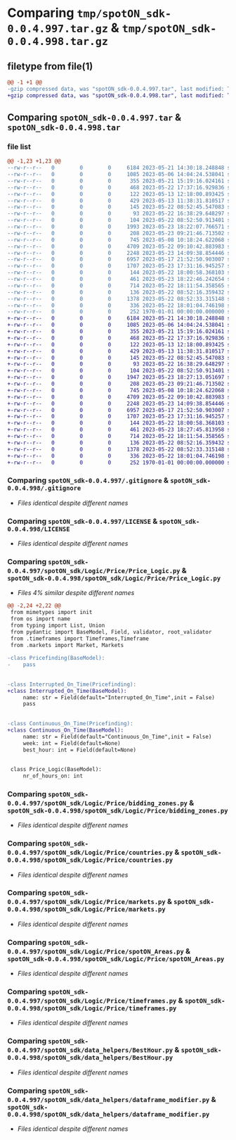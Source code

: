 # Comparing `tmp/spotON_sdk-0.0.4.997.tar.gz` & `tmp/spotON_sdk-0.0.4.998.tar.gz`

## filetype from file(1)

```diff
@@ -1 +1 @@
-gzip compressed data, was "spotON_sdk-0.0.4.997.tar", last modified: Tue May 23 18:22:55 2023, max compression
+gzip compressed data, was "spotON_sdk-0.0.4.998.tar", last modified: Tue May 23 18:27:51 2023, max compression
```

## Comparing `spotON_sdk-0.0.4.997.tar` & `spotON_sdk-0.0.4.998.tar`

### file list

```diff
@@ -1,23 +1,23 @@
--rw-r--r--   0        0        0     6184 2023-05-21 14:30:18.248848 spotON_sdk-0.0.4.997/.gitignore
--rw-r--r--   0        0        0     1085 2023-05-06 14:04:24.538041 spotON_sdk-0.0.4.997/LICENSE
--rw-r--r--   0        0        0      355 2023-05-21 15:19:16.024161 spotON_sdk-0.0.4.997/pyproject.toml
--rw-r--r--   0        0        0      468 2023-05-22 17:37:16.929836 spotON_sdk-0.0.4.997/spotON_sdk/Logic/Feedback/Feedback.py
--rw-r--r--   0        0        0      122 2023-05-13 12:18:00.893425 spotON_sdk-0.0.4.997/spotON_sdk/Logic/Feedback/Sensors.py
--rw-r--r--   0        0        0      429 2023-05-13 11:38:31.810517 spotON_sdk-0.0.4.997/spotON_sdk/Logic/Feedback/Units.py
--rw-r--r--   0        0        0      145 2023-05-22 08:52:45.547083 spotON_sdk-0.0.4.997/spotON_sdk/Logic/Feedback/__init__.py
--rw-r--r--   0        0        0       93 2023-05-22 16:38:29.648297 spotON_sdk-0.0.4.997/spotON_sdk/Logic/Output/Switchtypes.py
--rw-r--r--   0        0        0      104 2023-05-22 08:52:50.913401 spotON_sdk-0.0.4.997/spotON_sdk/Logic/Output/__init__.py
--rw-r--r--   0        0        0     1993 2023-05-23 18:22:07.766571 spotON_sdk-0.0.4.997/spotON_sdk/Logic/Price/Price_Logic.py
--rw-r--r--   0        0        0      208 2023-05-23 09:21:46.713502 spotON_sdk-0.0.4.997/spotON_sdk/Logic/Price/__init__.py
--rw-r--r--   0        0        0      745 2023-05-08 10:18:24.622068 spotON_sdk-0.0.4.997/spotON_sdk/Logic/Price/bidding_zones.py
--rw-r--r--   0        0        0     4709 2023-05-22 09:10:42.883983 spotON_sdk-0.0.4.997/spotON_sdk/Logic/Price/countries.py
--rw-r--r--   0        0        0     2248 2023-05-23 14:09:38.854446 spotON_sdk-0.0.4.997/spotON_sdk/Logic/Price/markets.py
--rw-r--r--   0        0        0     6957 2023-05-17 21:52:50.903007 spotON_sdk-0.0.4.997/spotON_sdk/Logic/Price/spotON_Areas.py
--rw-r--r--   0        0        0     1707 2023-05-23 17:31:16.945257 spotON_sdk-0.0.4.997/spotON_sdk/Logic/Price/timeframes.py
--rw-r--r--   0        0        0      144 2023-05-22 18:00:58.368103 spotON_sdk-0.0.4.997/spotON_sdk/Logic/__init__.py
--rw-r--r--   0        0        0      461 2023-05-23 18:22:46.242654 spotON_sdk-0.0.4.997/spotON_sdk/__init__.py
--rw-r--r--   0        0        0      714 2023-05-22 18:11:54.358565 spotON_sdk-0.0.4.997/spotON_sdk/data_helpers/BestHour.py
--rw-r--r--   0        0        0      136 2023-05-22 08:52:16.359432 spotON_sdk-0.0.4.997/spotON_sdk/data_helpers/__init__.py
--rw-r--r--   0        0        0     1378 2023-05-22 08:52:33.315148 spotON_sdk-0.0.4.997/spotON_sdk/data_helpers/dataframe_modifier.py
--rw-r--r--   0        0        0      336 2023-05-22 18:01:04.746198 spotON_sdk-0.0.4.997/spotON_sdk/spotON_controller.py
--rw-r--r--   0        0        0      252 1970-01-01 00:00:00.000000 spotON_sdk-0.0.4.997/PKG-INFO
+-rw-r--r--   0        0        0     6184 2023-05-21 14:30:18.248848 spotON_sdk-0.0.4.998/.gitignore
+-rw-r--r--   0        0        0     1085 2023-05-06 14:04:24.538041 spotON_sdk-0.0.4.998/LICENSE
+-rw-r--r--   0        0        0      355 2023-05-21 15:19:16.024161 spotON_sdk-0.0.4.998/pyproject.toml
+-rw-r--r--   0        0        0      468 2023-05-22 17:37:16.929836 spotON_sdk-0.0.4.998/spotON_sdk/Logic/Feedback/Feedback.py
+-rw-r--r--   0        0        0      122 2023-05-13 12:18:00.893425 spotON_sdk-0.0.4.998/spotON_sdk/Logic/Feedback/Sensors.py
+-rw-r--r--   0        0        0      429 2023-05-13 11:38:31.810517 spotON_sdk-0.0.4.998/spotON_sdk/Logic/Feedback/Units.py
+-rw-r--r--   0        0        0      145 2023-05-22 08:52:45.547083 spotON_sdk-0.0.4.998/spotON_sdk/Logic/Feedback/__init__.py
+-rw-r--r--   0        0        0       93 2023-05-22 16:38:29.648297 spotON_sdk-0.0.4.998/spotON_sdk/Logic/Output/Switchtypes.py
+-rw-r--r--   0        0        0      104 2023-05-22 08:52:50.913401 spotON_sdk-0.0.4.998/spotON_sdk/Logic/Output/__init__.py
+-rw-r--r--   0        0        0     1947 2023-05-23 18:27:13.051697 spotON_sdk-0.0.4.998/spotON_sdk/Logic/Price/Price_Logic.py
+-rw-r--r--   0        0        0      208 2023-05-23 09:21:46.713502 spotON_sdk-0.0.4.998/spotON_sdk/Logic/Price/__init__.py
+-rw-r--r--   0        0        0      745 2023-05-08 10:18:24.622068 spotON_sdk-0.0.4.998/spotON_sdk/Logic/Price/bidding_zones.py
+-rw-r--r--   0        0        0     4709 2023-05-22 09:10:42.883983 spotON_sdk-0.0.4.998/spotON_sdk/Logic/Price/countries.py
+-rw-r--r--   0        0        0     2248 2023-05-23 14:09:38.854446 spotON_sdk-0.0.4.998/spotON_sdk/Logic/Price/markets.py
+-rw-r--r--   0        0        0     6957 2023-05-17 21:52:50.903007 spotON_sdk-0.0.4.998/spotON_sdk/Logic/Price/spotON_Areas.py
+-rw-r--r--   0        0        0     1707 2023-05-23 17:31:16.945257 spotON_sdk-0.0.4.998/spotON_sdk/Logic/Price/timeframes.py
+-rw-r--r--   0        0        0      144 2023-05-22 18:00:58.368103 spotON_sdk-0.0.4.998/spotON_sdk/Logic/__init__.py
+-rw-r--r--   0        0        0      461 2023-05-23 18:27:45.813958 spotON_sdk-0.0.4.998/spotON_sdk/__init__.py
+-rw-r--r--   0        0        0      714 2023-05-22 18:11:54.358565 spotON_sdk-0.0.4.998/spotON_sdk/data_helpers/BestHour.py
+-rw-r--r--   0        0        0      136 2023-05-22 08:52:16.359432 spotON_sdk-0.0.4.998/spotON_sdk/data_helpers/__init__.py
+-rw-r--r--   0        0        0     1378 2023-05-22 08:52:33.315148 spotON_sdk-0.0.4.998/spotON_sdk/data_helpers/dataframe_modifier.py
+-rw-r--r--   0        0        0      336 2023-05-22 18:01:04.746198 spotON_sdk-0.0.4.998/spotON_sdk/spotON_controller.py
+-rw-r--r--   0        0        0      252 1970-01-01 00:00:00.000000 spotON_sdk-0.0.4.998/PKG-INFO
```

### Comparing `spotON_sdk-0.0.4.997/.gitignore` & `spotON_sdk-0.0.4.998/.gitignore`

 * *Files identical despite different names*

### Comparing `spotON_sdk-0.0.4.997/LICENSE` & `spotON_sdk-0.0.4.998/LICENSE`

 * *Files identical despite different names*

### Comparing `spotON_sdk-0.0.4.997/spotON_sdk/Logic/Price/Price_Logic.py` & `spotON_sdk-0.0.4.998/spotON_sdk/Logic/Price/Price_Logic.py`

 * *Files 4% similar despite different names*

```diff
@@ -2,24 +2,22 @@
 from mimetypes import init
 from os import name
 from typing import List, Union
 from pydantic import BaseModel, Field, validator, root_validator
 from .timeframes import Timeframes,Timeframe
 from .markets import Market, Markets
 
-class Pricefinding(BaseModel):
-    pass
 
 
-class Interrupted_On_Time(Pricefinding):
+class Interrupted_On_Time(BaseModel):
     name: str = Field(default="Interrupted_On_Time",init = False)
     pass
 
 
-class Continuous_On_Time(Pricefinding):
+class Continuous_On_Time(BaseModel):
     name: str = Field(default="Continuous_On_Time",init = False)
     week: int = Field(default=None)
     best_hour: int = Field(default=None)
 
 
 class Price_Logic(BaseModel):
     nr_of_hours_on: int
```

### Comparing `spotON_sdk-0.0.4.997/spotON_sdk/Logic/Price/bidding_zones.py` & `spotON_sdk-0.0.4.998/spotON_sdk/Logic/Price/bidding_zones.py`

 * *Files identical despite different names*

### Comparing `spotON_sdk-0.0.4.997/spotON_sdk/Logic/Price/countries.py` & `spotON_sdk-0.0.4.998/spotON_sdk/Logic/Price/countries.py`

 * *Files identical despite different names*

### Comparing `spotON_sdk-0.0.4.997/spotON_sdk/Logic/Price/markets.py` & `spotON_sdk-0.0.4.998/spotON_sdk/Logic/Price/markets.py`

 * *Files identical despite different names*

### Comparing `spotON_sdk-0.0.4.997/spotON_sdk/Logic/Price/spotON_Areas.py` & `spotON_sdk-0.0.4.998/spotON_sdk/Logic/Price/spotON_Areas.py`

 * *Files identical despite different names*

### Comparing `spotON_sdk-0.0.4.997/spotON_sdk/Logic/Price/timeframes.py` & `spotON_sdk-0.0.4.998/spotON_sdk/Logic/Price/timeframes.py`

 * *Files identical despite different names*

### Comparing `spotON_sdk-0.0.4.997/spotON_sdk/data_helpers/BestHour.py` & `spotON_sdk-0.0.4.998/spotON_sdk/data_helpers/BestHour.py`

 * *Files identical despite different names*

### Comparing `spotON_sdk-0.0.4.997/spotON_sdk/data_helpers/dataframe_modifier.py` & `spotON_sdk-0.0.4.998/spotON_sdk/data_helpers/dataframe_modifier.py`

 * *Files identical despite different names*

